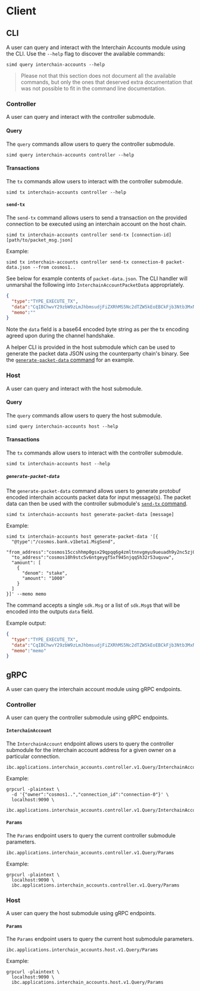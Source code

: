 <!--
order: 8
-->

# Client

## CLI

A user can query and interact with the Interchain Accounts module using the CLI. Use the `--help` flag to discover the available commands:

```shell
simd query interchain-accounts --help
```

> Please not that this section does not document all the available commands, but only the ones that deserved extra documentation that was not possible to fit in the command line documentation.

### Controller

A user can query and interact with the controller submodule.

#### Query

The `query` commands allow users to query the controller submodule.

```shell
simd query interchain-accounts controller --help
```

#### Transactions

The `tx` commands allow users to interact with the controller submodule.

```shell
simd tx interchain-accounts controller --help
```

#### `send-tx`

The `send-tx` command allows users to send a transaction on the provided connection to be executed using an interchain account on the host chain.

```shell
simd tx interchain-accounts controller send-tx [connection-id] [path/to/packet_msg.json]
```

Example:

```shell
simd tx interchain-accounts controller send-tx connection-0 packet-data.json --from cosmos1..
```

See below for example contents of `packet-data.json`. The CLI handler will unmarshal the following into `InterchainAccountPacketData` appropriately.

```json
{
  "type":"TYPE_EXECUTE_TX",
  "data":"CqIBChwvY29zbW9zLmJhbmsudjFiZXRhMS5Nc2dTZW5kEoEBCkFjb3Ntb3MxNWNjc2hobXAwZ3N4MjlxcHFxNmc0em1sdG5udmdteXU5dWV1YWRoOXkybmM1emowc3psczVndGRkehItY29zbW9zMTBoOXN0YzV2Nm50Z2V5Z2Y1eGY5NDVuanFxNWgzMnI1M3VxdXZ3Gg0KBXN0YWtlEgQxMDAw",
  "memo":""
}
```

Note the `data` field is a base64 encoded byte string as per the tx encoding agreed upon during the channel handshake.

A helper CLI is provided in the host submodule which can be used to generate the packet data JSON using the counterparty chain's binary. See the [`generate-packet-data` command](#generate-packet-data) for an example.

### Host

A user can query and interact with the host submodule.

#### Query

The `query` commands allow users to query the host submodule.

```shell
simd query interchain-accounts host --help
```

#### Transactions

The `tx` commands allow users to interact with the controller submodule.

```shell
simd tx interchain-accounts host --help
```

##### `generate-packet-data`

The `generate-packet-data` command allows users to generate protobuf encoded interchain accounts packet data for input message(s). The packet data can then be used with the controller submodule's [`send-tx` command](#send-tx).

```shell
simd tx interchain-accounts host generate-packet-data [message]
```

Example:

```shell
simd tx interchain-accounts host generate-packet-data '[{
  "@type":"/cosmos.bank.v1beta1.MsgSend",
  "from_address":"cosmos15ccshhmp0gsx29qpqq6g4zmltnnvgmyu9ueuadh9y2nc5zj0szls5gtddz",
  "to_address":"cosmos10h9stc5v6ntgeygf5xf945njqq5h32r53uquvw",
  "amount": [
    {
      "denom": "stake",
      "amount": "1000"
    }
  ]
}]' --memo memo
```

The command accepts a single `sdk.Msg` or a list of `sdk.Msg`s that will be encoded into the outputs `data` field.

Example output:

```json
{
  "type":"TYPE_EXECUTE_TX",
  "data":"CqIBChwvY29zbW9zLmJhbmsudjFiZXRhMS5Nc2dTZW5kEoEBCkFjb3Ntb3MxNWNjc2hobXAwZ3N4MjlxcHFxNmc0em1sdG5udmdteXU5dWV1YWRoOXkybmM1emowc3psczVndGRkehItY29zbW9zMTBoOXN0YzV2Nm50Z2V5Z2Y1eGY5NDVuanFxNWgzMnI1M3VxdXZ3Gg0KBXN0YWtlEgQxMDAw",
  "memo":"memo"
}
```

## gRPC

A user can query the interchain account module using gRPC endpoints.

### Controller

A user can query the controller submodule using gRPC endpoints.

#### `InterchainAccount`

The `InterchainAccount` endpoint allows users to query the controller submodule for the interchain account address for a given owner on a particular connection.

```shell
ibc.applications.interchain_accounts.controller.v1.Query/InterchainAccount
```

Example:

```shell
grpcurl -plaintext \
  -d '{"owner":"cosmos1..","connection_id":"connection-0"}' \
  localhost:9090 \
  ibc.applications.interchain_accounts.controller.v1.Query/InterchainAccount
```

#### `Params`

The `Params` endpoint users to query the current controller submodule parameters.

```shell
ibc.applications.interchain_accounts.controller.v1.Query/Params
```

Example:

```shell
grpcurl -plaintext \
  localhost:9090 \
  ibc.applications.interchain_accounts.controller.v1.Query/Params
```

### Host

A user can query the host submodule using gRPC endpoints.

#### `Params`

The `Params` endpoint users to query the current host submodule parameters.

```shell
ibc.applications.interchain_accounts.host.v1.Query/Params
```

Example:

```shell
grpcurl -plaintext \
  localhost:9090 \
  ibc.applications.interchain_accounts.host.v1.Query/Params
```
